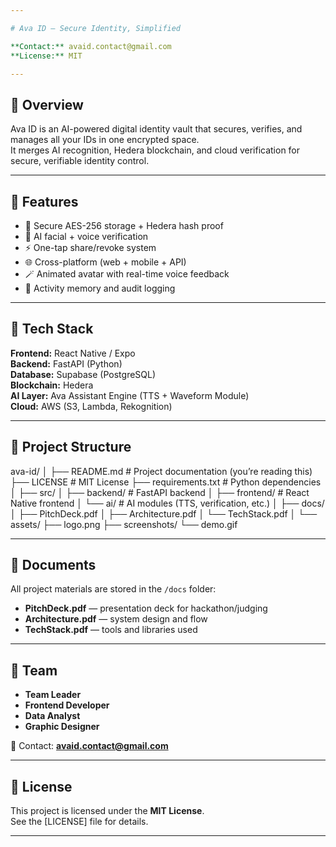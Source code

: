 ```yaml
---

# Ava ID – Secure Identity, Simplified

**Contact:** avaid.contact@gmail.com  
**License:** MIT  

---
```


## 🚀 Overview
Ava ID is an AI-powered digital identity vault that secures, verifies, and manages all your IDs in one encrypted space.  
It merges AI recognition, Hedera blockchain, and cloud verification for secure, verifiable identity control.

---

## 🧠 Features
- 🔐 Secure AES-256 storage + Hedera hash proof  
- 🧬 AI facial + voice verification  
- ⚡ One-tap share/revoke system  
- 🌐 Cross-platform (web + mobile + API)  
- 🪄 Animated avatar with real-time voice feedback  
- 🧠 Activity memory and audit logging  

---

## 🧩 Tech Stack
**Frontend:** React Native / Expo  
**Backend:** FastAPI (Python)  
**Database:** Supabase (PostgreSQL)  
**Blockchain:** Hedera  
**AI Layer:** Ava Assistant Engine (TTS + Waveform Module)  
**Cloud:** AWS (S3, Lambda, Rekognition)  

---

## 📁 Project Structure

ava-id/ │ ├── README.md          # Project documentation (you’re reading this) ├── LICENSE            # MIT License ├── requirements.txt   # Python dependencies │ ├── src/ │   ├── backend/       # FastAPI backend │   ├── frontend/      # React Native frontend │   └── ai/            # AI modules (TTS, verification, etc.) │ ├── docs/ │   ├── PitchDeck.pdf │   ├── Architecture.pdf │   └── TechStack.pdf │ └── assets/ ├── logo.png ├── screenshots/ └── demo.gif

---

## 📘 Documents
All project materials are stored in the `/docs` folder:
- **PitchDeck.pdf** — presentation deck for hackathon/judging  
- **Architecture.pdf** — system design and flow  
- **TechStack.pdf** — tools and libraries used  

---

## 👥 Team
- **Team Leader**  
- **Frontend Developer**  
- **Data Analyst**  
- **Graphic Designer**  

📧 Contact: **avaid.contact@gmail.com**

---

## 🪪 License
This project is licensed under the **MIT License**.  
See the [LICENSE] file for details.


---
